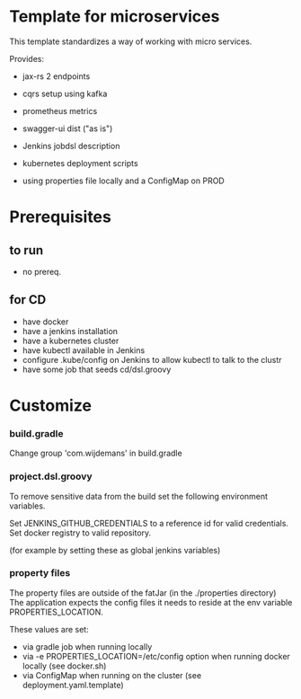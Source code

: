 
# Template for microservices

This template standardizes a way of working with micro services.


Provides:

- jax-rs 2 endpoints
- cqrs setup using kafka

- prometheus metrics
- swagger-ui dist ("as is") 

- Jenkins jobdsl description
- kubernetes deployment scripts

- using properties file locally and a ConfigMap on PROD

# Prerequisites

## to run

- no prereq.

## for CD
- have docker
- have a jenkins installation
- have a kubernetes cluster
- have kubectl available in Jenkins
- configure .kube/config on Jenkins to allow kubectl to talk to the clustr
- have some job that seeds cd/dsl.groovy

# Customize

### build.gradle

Change group 'com.wijdemans' in build.gradle

### project.dsl.groovy

To remove sensitive data from the build set the following environment variables. 

Set JENKINS_GITHUB_CREDENTIALS to a reference id for valid credentials.
Set docker registry to valid repository.

(for example by setting these as global jenkins variables)

### property files

The property files are outside of the fatJar (in the ./properties directory)
The application expects the config files it needs to reside at the env variable PROPERTIES_LOCATION.

These values are set:
- via gradle job when running locally
- via -e PROPERTIES_LOCATION=/etc/config option when running docker locally (see docker.sh)
- via ConfigMap when running on the cluster (see deployment.yaml.template) 